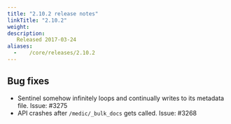 ```yaml
---
title: "2.10.2 release notes"
linkTitle: "2.10.2"
weight:
description:
   Released 2017-03-24
aliases:
  -    /core/releases/2.10.2
---
```


## Bug fixes

- Sentinel somehow infinitely loops and continually writes to its metadata file. Issue: #3275
- API crashes after `/medic/_bulk_docs` gets called. Issue: #3268
